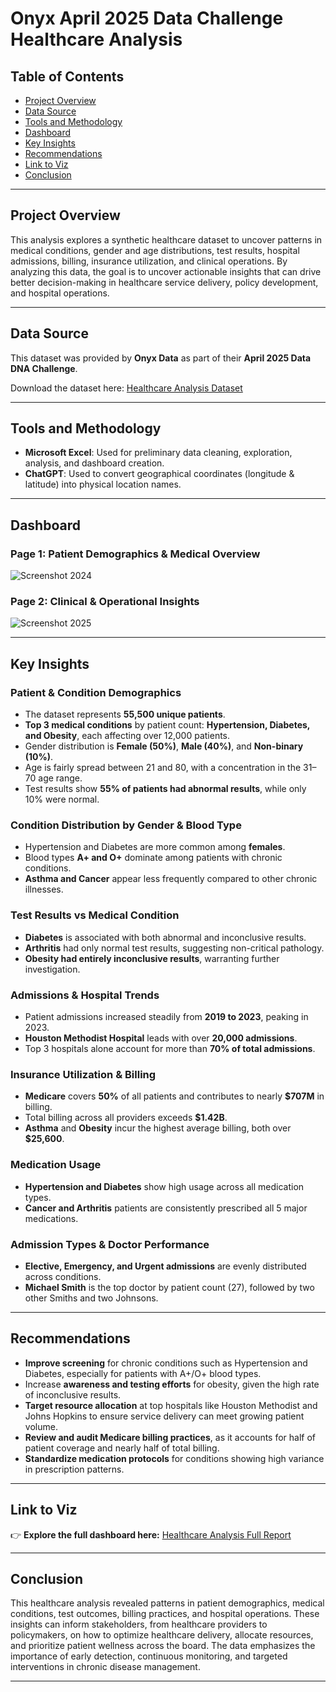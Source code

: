 # Onyx April 2025 Data Challenge Healthcare Analysis

## Table of Contents
- [Project Overview](#project-overview)
- [Data Source](#data-source)
- [Tools and Methodology](#tools-and-methodology)
- [Dashboard](#dashboard)
- [Key Insights](#key-insights)
- [Recommendations](#recommendations)
- [Link to Viz](#link-to-viz)
- [Conclusion](#conclusion)

---

## Project Overview
This analysis explores a synthetic healthcare dataset to uncover patterns in medical conditions, gender and age distributions, test results, hospital admissions, billing, insurance utilization, and clinical operations. By analyzing this data, the goal is to uncover actionable insights that can drive better decision-making in healthcare service delivery, policy development, and hospital operations.

---

## Data Source
This dataset was provided by **Onyx Data** as part of their **April 2025 Data DNA Challenge**.

Download the dataset here: [Healthcare Analysis Dataset](./Healthcare%20Analysis%20Dataset.xlsx)

---

## Tools and Methodology
- **Microsoft Excel**: Used for preliminary data cleaning, exploration, analysis, and dashboard creation.
- **ChatGPT**: Used to convert geographical coordinates (longitude & latitude) into physical location names.

---

## Dashboard
### Page 1: Patient Demographics & Medical Overview
![Screenshot 2024](https://github.com/user-attachments/assets/1d53349b-d7c2-4123-9938-c167bc798f6a)



### Page 2: Clinical & Operational Insights
![Screenshot 2025](https://github.com/user-attachments/assets/44bde1d3-0450-4363-b169-791483bc52f7)



---

## Key Insights
### Patient & Condition Demographics
- The dataset represents **55,500 unique patients**.
- **Top 3 medical conditions** by patient count: **Hypertension, Diabetes, and Obesity**, each affecting over 12,000 patients.
- Gender distribution is **Female (50%)**, **Male (40%)**, and **Non-binary (10%)**.
- Age is fairly spread between 21 and 80, with a concentration in the 31–70 age range.
- Test results show **55% of patients had abnormal results**, while only 10% were normal.

### Condition Distribution by Gender & Blood Type
- Hypertension and Diabetes are more common among **females**.
- Blood types **A+ and O+** dominate among patients with chronic conditions.
- **Asthma and Cancer** appear less frequently compared to other chronic illnesses.

### Test Results vs Medical Condition
- **Diabetes** is associated with both abnormal and inconclusive results.
- **Arthritis** had only normal test results, suggesting non-critical pathology.
- **Obesity had entirely inconclusive results**, warranting further investigation.

### Admissions & Hospital Trends
- Patient admissions increased steadily from **2019 to 2023**, peaking in 2023.
- **Houston Methodist Hospital** leads with over **20,000 admissions**.
- Top 3 hospitals alone account for more than **70% of total admissions**.

### Insurance Utilization & Billing
- **Medicare** covers **50%** of all patients and contributes to nearly **$707M** in billing.
- Total billing across all providers exceeds **$1.42B**.
- **Asthma** and **Obesity** incur the highest average billing, both over **$25,600**.

### Medication Usage
- **Hypertension and Diabetes** show high usage across all medication types.
- **Cancer and Arthritis** patients are consistently prescribed all 5 major medications.

### Admission Types & Doctor Performance
- **Elective, Emergency, and Urgent admissions** are evenly distributed across conditions.
- **Michael Smith** is the top doctor by patient count (27), followed by two other Smiths and two Johnsons.

---

## Recommendations
- **Improve screening** for chronic conditions such as Hypertension and Diabetes, especially for patients with A+/O+ blood types.
- Increase **awareness and testing efforts** for obesity, given the high rate of inconclusive results.
- **Target resource allocation** at top hospitals like Houston Methodist and Johns Hopkins to ensure service delivery can meet growing patient volume.
- **Review and audit Medicare billing practices**, as it accounts for half of patient coverage and nearly half of total billing.
- **Standardize medication protocols** for conditions showing high variance in prescription patterns.

---

## Link to Viz
👉 **Explore the full dashboard here:** [Healthcare Analysis Full Report](./Healthcare%20Analysis%20Full%20Report.xlsx)


---

## Conclusion
This healthcare analysis revealed patterns in patient demographics, medical conditions, test outcomes, billing practices, and hospital operations. These insights can inform stakeholders, from healthcare providers to policymakers, on how to optimize healthcare delivery, allocate resources, and prioritize patient wellness across the board. The data emphasizes the importance of early detection, continuous monitoring, and targeted interventions in chronic disease management.

---

